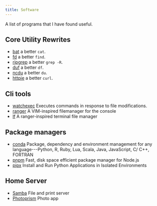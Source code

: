```yaml
---
title: Software
---
```


A list of programs that I have found useful.

## Core Utility Rewrites

- [bat](https://github.com/sharkdp/bat) a better `cat`.
- [fd](https://github.com/sharkdp/fd) a better `find`.
- [ripgrep](https://github.com/BurntSushi/ripgrep) a better `grep -R`.
- [duf](https://github.com/muesli/duf) a better `df`.
- [ncdu](https://dev.yorhel.nl/ncdu) a better `du`.
- [httpie](https://httpie.io/) a better `curl`.

## Cli tools

- [watchexec](https://github.com/watchexec/watchexec) Executes commands in
  response to file modifications.
- [ranger](https://github.com/ranger/ranger) A VIM-inspired filemanager for the console
- [lf](https://github.com/gokcehan/lf) A ranger-inspired terminal file manager


## Package managers

- [conda](https://docs.conda.io/projects/conda/en/stable/) Package, dependency
  and environment management for any language---Python, R, Ruby, Lua, Scala,
  Java, JavaScript, C/ C++, FORTRAN
- [pnpm](https://pnpm.io/) Fast, disk space efficient package manager for
  Node.js
- [pipx](https://github.com/pypa/pipx) Install and Run Python Applications in
  Isolated Environments 

## Home Server

- [Samba](https://www.samba.org/) File and print server
- [Photoprism](https://github.com/photoprism/photoprism) Photo app
